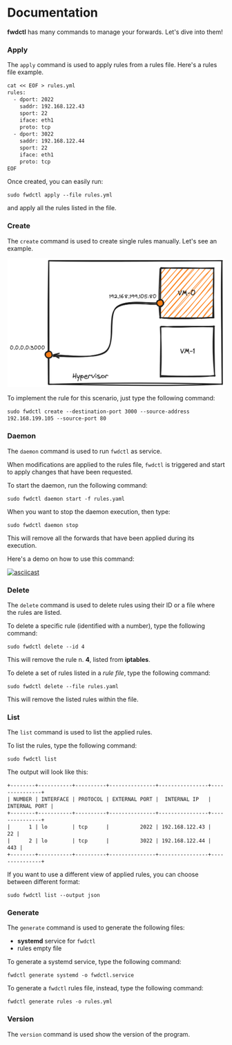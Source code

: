 # Documentation

**fwdctl** has many commands to manage your forwards. Let's dive into them!

### Apply

The `apply` command is used to apply rules from a rules file. Here's a rules file example.

```shell
cat << EOF > rules.yml
rules:
  - dport: 2022
    saddr: 192.168.122.43
    sport: 22
    iface: eth1
    proto: tcp
  - dport: 3022
    saddr: 192.168.122.44
    sport: 22
    iface: eth1
    proto: tcp
EOF
```

Once created, you can easily run:

```shell
sudo fwdctl apply --file rules.yml
```

and apply all the rules listed in the file.

### Create

The `create` command is used to create single rules manually. Let's see an example.

![](../fwdctl-example.png)

To implement the rule for this scenario, just type the following command:

```shell
sudo fwdctl create --destination-port 3000 --source-address 192.168.199.105 --source-port 80
```

### Daemon

The `daemon` command is used to run `fwdctl` as service.

When modifications are applied to the rules file, `fwdctl` is triggered and start to apply changes that have been requested.

To start the daemon, run the following command:

```shell
sudo fwdctl daemon start -f rules.yaml
```

When you want to stop the daemon execution, then type:

```shell
sudo fwdctl daemon stop
```

This will remove all the forwards that have been applied during its execution.

Here's a demo on how to use this command:

[![asciicast](https://asciinema.org/a/553296.svg)](https://asciinema.org/a/553296)

### Delete

The `delete` command is used to delete rules using their ID or a file where the rules are listed.

To delete a specific rule (identified with a number), type the following command:

```shell
sudo fwdctl delete --id 4
```

This will remove the rule n. **4**, listed from **iptables**.

To delete a set of rules listed in a *rule file*, type the following command:

```shell
sudo fwdctl delete --file rules.yaml
```

This will remove the listed rules within the file.

### List

The `list` command is used to list the applied rules.

To list the rules, type the following command:

```shell
sudo fwdctl list
```

The output will look like this:

```shell
+--------+-----------+----------+---------------+----------------+---------------+
| NUMBER | INTERFACE | PROTOCOL | EXTERNAL PORT |  INTERNAL IP   | INTERNAL PORT |
+--------+-----------+----------+---------------+----------------+---------------+
|      1 | lo        | tcp      |          2022 | 192.168.122.43 |            22 |
|      2 | lo        | tcp      |          3022 | 192.168.122.44 |           443 |
+--------+-----------+----------+---------------+----------------+---------------+
```

If you want to use a different view of applied rules, you can choose between different format:

```shell
sudo fwdctl list --output json
```

### Generate

The `generate` command is used to generate the following files:

* **systemd** service for `fwdctl`
* rules empty file

To generate a systemd service, type the following command:

```shell
fwdctl generate systemd -o fwdctl.service
```

To generate a `fwdctl` rules file, instead, type the following command:

```shell
fwdctl generate rules -o rules.yml
```

### Version

The `version` command is used show the version of the program.
